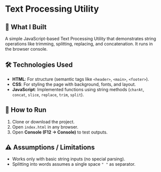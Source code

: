 # Text Processing Utility

## 📌 What I Built
A simple JavaScript-based Text Processing Utility that demonstrates string operations like trimming, splitting, replacing, and concatenation. It runs in the browser console.

## 🛠️ Technologies Used
- **HTML**: For structure (semantic tags like `<header>`, `<main>`, `<footer>`).
- **CSS**: For styling the page with background, fonts, and layout.
- **JavaScript**: Implemented functions using string methods (`charAt`, `concat`, `slice`, `replace`, `trim`, `split`).

## 🚀 How to Run
1. Clone or download the project.
2. Open `index.html` in any browser.
3. Open **Console (F12 → Console)** to test outputs.

## ⚠️ Assumptions / Limitations
- Works only with basic string inputs (no special parsing).
- Splitting into words assumes a single space `" "` as separator.
